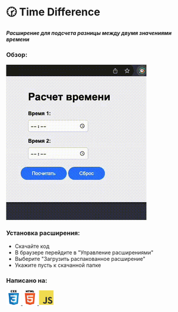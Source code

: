 <h1 align="left">🕝 Time Difference</h1>
<h5 align="left">Расширение для подсчета разницы между двумя значениями времени</h5>

<h3 align="left">Обзор:</h3>



![](https://github.com/Zhavoronkov24/time-difference-extension/blob/main/demo/demo.gif)



<h3 align="left">Установка расширения:</h3>

  - Скачайте код
  - В браузере перейдите в "Управление расширениями"
  - Выберите "Загрузить распакованное расширение"
  - Укажите пусть к скачанной папке


<h3 align="left">Написано на:</h3>
<p align="left"> <a href="https://www.w3schools.com/css/" target="_blank" rel="noreferrer"> <img src="https://raw.githubusercontent.com/devicons/devicon/master/icons/css3/css3-original-wordmark.svg" alt="css3" width="40" height="40"/> </a> <a href="https://www.w3.org/html/" target="_blank" rel="noreferrer"> <img src="https://raw.githubusercontent.com/devicons/devicon/master/icons/html5/html5-original-wordmark.svg" alt="html5" width="40" height="40"/> </a> <a href="https://developer.mozilla.org/en-US/docs/Web/JavaScript" target="_blank" rel="noreferrer"> <img src="https://raw.githubusercontent.com/devicons/devicon/master/icons/javascript/javascript-original.svg" alt="javascript" width="40" height="40"/> </a> </p>
